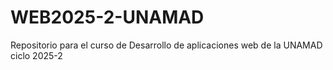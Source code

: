 # WEB2025-2-UNAMAD
Repositorio para el curso de Desarrollo de aplicaciones web de la UNAMAD ciclo 2025-2
